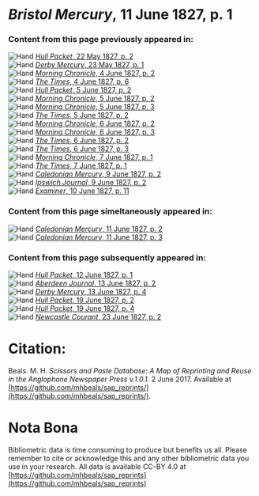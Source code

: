 # *Bristol Mercury*, 11 June 1827, p. 1  
  
### Content from this page previously appeared in:  
![Hand](http://scissorsandpaste.net/wp-content/uploads/2017/06/smallhandpointer.png) [*Hull Packet*, 22 May 1827, p. 2](https://mhbeals.github.io/sap_html/Hull-Packet/Hull-Packet-22-May-1827-p-2)  
![Hand](http://scissorsandpaste.net/wp-content/uploads/2017/06/smallhandpointer.png) [*Derby Mercury*, 23 May 1827, p. 1](https://mhbeals.github.io/sap_html/Derby-Mercury/Derby-Mercury-23-May-1827-p-1)  
![Hand](http://scissorsandpaste.net/wp-content/uploads/2017/06/smallhandpointer.png) [*Morning Chronicle*, 4 June 1827, p. 2](https://mhbeals.github.io/sap_html/Morning-Chronicle/Morning-Chronicle-4-June-1827-p-2)  
![Hand](http://scissorsandpaste.net/wp-content/uploads/2017/06/smallhandpointer.png) [*The Times*, 4 June 1827, p. 6](https://mhbeals.github.io/sap_html/The-Times/The-Times-4-June-1827-p-6)  
![Hand](http://scissorsandpaste.net/wp-content/uploads/2017/06/smallhandpointer.png) [*Hull Packet*, 5 June 1827, p. 2](https://mhbeals.github.io/sap_html/Hull-Packet/Hull-Packet-5-June-1827-p-2)  
![Hand](http://scissorsandpaste.net/wp-content/uploads/2017/06/smallhandpointer.png) [*Morning Chronicle*, 5 June 1827, p. 2](https://mhbeals.github.io/sap_html/Morning-Chronicle/Morning-Chronicle-5-June-1827-p-2)  
![Hand](http://scissorsandpaste.net/wp-content/uploads/2017/06/smallhandpointer.png) [*Morning Chronicle*, 5 June 1827, p. 3](https://mhbeals.github.io/sap_html/Morning-Chronicle/Morning-Chronicle-5-June-1827-p-3)  
![Hand](http://scissorsandpaste.net/wp-content/uploads/2017/06/smallhandpointer.png) [*The Times*, 5 June 1827, p. 2](https://mhbeals.github.io/sap_html/The-Times/The-Times-5-June-1827-p-2)  
![Hand](http://scissorsandpaste.net/wp-content/uploads/2017/06/smallhandpointer.png) [*Morning Chronicle*, 6 June 1827, p. 2](https://mhbeals.github.io/sap_html/Morning-Chronicle/Morning-Chronicle-6-June-1827-p-2)  
![Hand](http://scissorsandpaste.net/wp-content/uploads/2017/06/smallhandpointer.png) [*Morning Chronicle*, 6 June 1827, p. 3](https://mhbeals.github.io/sap_html/Morning-Chronicle/Morning-Chronicle-6-June-1827-p-3)  
![Hand](http://scissorsandpaste.net/wp-content/uploads/2017/06/smallhandpointer.png) [*The Times*, 6 June 1827, p. 2](https://mhbeals.github.io/sap_html/The-Times/The-Times-6-June-1827-p-2)  
![Hand](http://scissorsandpaste.net/wp-content/uploads/2017/06/smallhandpointer.png) [*The Times*, 6 June 1827, p. 3](https://mhbeals.github.io/sap_html/The-Times/The-Times-6-June-1827-p-3)  
![Hand](http://scissorsandpaste.net/wp-content/uploads/2017/06/smallhandpointer.png) [*Morning Chronicle*, 7 June 1827, p. 1](https://mhbeals.github.io/sap_html/Morning-Chronicle/Morning-Chronicle-7-June-1827-p-1)  
![Hand](http://scissorsandpaste.net/wp-content/uploads/2017/06/smallhandpointer.png) [*The Times*, 7 June 1827, p. 1](https://mhbeals.github.io/sap_html/The-Times/The-Times-7-June-1827-p-1)  
![Hand](http://scissorsandpaste.net/wp-content/uploads/2017/06/smallhandpointer.png) [*Caledonian Mercury*, 9 June 1827, p. 2](https://mhbeals.github.io/sap_html/Caledonian-Mercury/Caledonian-Mercury-9-June-1827-p-2)  
![Hand](http://scissorsandpaste.net/wp-content/uploads/2017/06/smallhandpointer.png) [*Ipswich Journal*, 9 June 1827, p. 2](https://mhbeals.github.io/sap_html/Ipswich-Journal/Ipswich-Journal-9-June-1827-p-2)  
![Hand](http://scissorsandpaste.net/wp-content/uploads/2017/06/smallhandpointer.png) [*Examiner*, 10 June 1827, p. 11](https://mhbeals.github.io/sap_html/Examiner/Examiner-10-June-1827-p-11)  
  
### Content from this page simeltaneously appeared in:  
![Hand](http://scissorsandpaste.net/wp-content/uploads/2017/06/smallhandpointer.png) [*Caledonian Mercury*, 11 June 1827, p. 2](https://mhbeals.github.io/sap_html/Caledonian-Mercury/Caledonian-Mercury-11-June-1827-p-2)  
![Hand](http://scissorsandpaste.net/wp-content/uploads/2017/06/smallhandpointer.png) [*Caledonian Mercury*, 11 June 1827, p. 3](https://mhbeals.github.io/sap_html/Caledonian-Mercury/Caledonian-Mercury-11-June-1827-p-3)  
  
### Content from this page subsequently appeared in:  
![Hand](http://scissorsandpaste.net/wp-content/uploads/2017/06/smallhandpointer.png) [*Hull Packet*, 12 June 1827, p. 1](https://mhbeals.github.io/sap_html/Hull-Packet/Hull-Packet-12-June-1827-p-1)  
![Hand](http://scissorsandpaste.net/wp-content/uploads/2017/06/smallhandpointer.png) [*Aberdeen Journal*, 13 June 1827, p. 2](https://mhbeals.github.io/sap_html/Aberdeen-Journal/Aberdeen-Journal-13-June-1827-p-2)  
![Hand](http://scissorsandpaste.net/wp-content/uploads/2017/06/smallhandpointer.png) [*Derby Mercury*, 13 June 1827, p. 4](https://mhbeals.github.io/sap_html/Derby-Mercury/Derby-Mercury-13-June-1827-p-4)  
![Hand](http://scissorsandpaste.net/wp-content/uploads/2017/06/smallhandpointer.png) [*Hull Packet*, 19 June 1827, p. 2](https://mhbeals.github.io/sap_html/Hull-Packet/Hull-Packet-19-June-1827-p-2)  
![Hand](http://scissorsandpaste.net/wp-content/uploads/2017/06/smallhandpointer.png) [*Hull Packet*, 19 June 1827, p. 4](https://mhbeals.github.io/sap_html/Hull-Packet/Hull-Packet-19-June-1827-p-4)  
![Hand](http://scissorsandpaste.net/wp-content/uploads/2017/06/smallhandpointer.png) [*Newcastle Courant*, 23 June 1827, p. 2](https://mhbeals.github.io/sap_html/Newcastle-Courant/Newcastle-Courant-23-June-1827-p-2)  


# Citation: 

Beals. M. H. *Scissors and Paste Database: A Map of Reprinting and Reuse in the Anglophone Newspaper Press v.1.0.1.* 2 June 2017. Available at [https://github.com/mhbeals/sap_reprints/](https://github.com/mhbeals/sap_reprints/). 

# Nota Bona

Bibliometric data is time consuming to produce but benefits us all. Please remember to cite or acknowledge this and any other bibliometric data you use in your research. All data is available CC-BY 4.0 at [https://github.com/mhbeals/sap_reprints](https://github.com/mhbeals/sap_reprints)